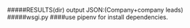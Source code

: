 #####RESULTS(dir) output JSON:(Company+company leads)
#####wsgi.py
####use pipenv for install dependencies.
